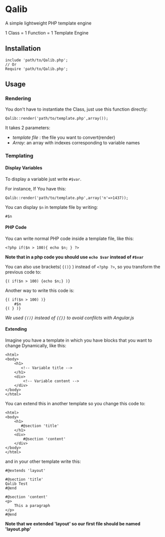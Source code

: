 # Qalib
A simple lightweight PHP template engine

1 Class = 1 Function = 1 Template Engine

## Installation
    include 'path/to/Qalib.php';
    // Or
    Require 'path/to/Qalib.php';

## Usage

### Rendering
You don't have to instantiate the Class, just use this function directly:

    Qalib::render('path/to/template.php',array());

It takes 2 parameters:
- *template file* : the file you want to convert(render)
- *Array*: an array with indexes corresponding to variable names

### Templating

#### Display Variables

To display a variable just write `#$var`.

For instance, If You have this:

    Qalib::render('path/to/template.php',array('n'=>1437));

You can display `$n` in template file by writing:

    #$n

#### PHP Code

You can write normal PHP code inside a template file, like this:

    <?php if($n > 100){ echo $n; } ?>

**Note that in a php code you should use `echo $var` instead of `#$var`**

You can also use brackets( `{()}` ) instead of `<?php ?>`, so you transform the previous code to:

    {( if($n > 100) {echo $n;} )}

Another way to write this code is:

    {( if($n > 100) )}
        #$n
    {( } )}

*We used `{()}` instead of `{{}}` to avoid confilcts with Angular.js*

#### Extending

Imagine you have a template in which you have blocks that you want to change Dynamically, like this:

    <html>
    <body>
        <h1>
           <!-- Variable title -->
        </h1>
        <div>
            <!-- Variable content -->
        </div>
    </body>
    </html>

You can extend this in another template so you change this code to:

    <html>
    <body>
        <h1>
           #@section 'title'
        </h1>
        <div>
            #@section 'content'
        </div>
    </body>
    </html>

and in your other template write this:

    #@extends 'layout'

    #@section 'title'
    Qalib Test
    #@end

    #@section 'content'
    <p>
        This a paragraph
    </p>
    #@end

**Note that we extended 'layout' so our first file should be named 'layout.php'**
